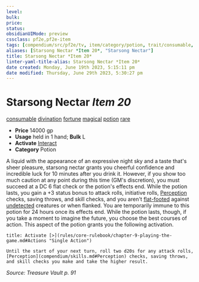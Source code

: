```yaml
---
level:
bulk:
price:
status:
obsidianUIMode: preview
cssclass: pf2e,pf2e-item
tags: [compendium/src/pf2e/tv, item/category/potion, trait/consumable, trait/divination, trait/fortune, trait/magical, trait/potion, trait/rare]
aliases: [Starsong Nectar *Item 20*, "Starsong Nectar"]
title: Starsong Nectar *Item 20*
linter-yaml-title-alias: Starsong Nectar *Item 20*
date created: Monday, June 19th 2023, 5:15:11 pm
date modified: Thursday, June 29th 2023, 5:30:27 pm
---
```


# Starsong Nectar *Item 20*

[consumable](rules/traits/consumable.md) [divination](rules/traits/divination.md) [fortune](rules/traits/fortune.md) [magical](rules/traits/magical.md) [potion](rules/traits/potion.md) [rare](rules/traits/rare.md)  

- **Price** 14000 gp
- **Usage** held in 1 hand; **Bulk** L
- **Activate** [Interact](rules/actions/interact.md)
- **Category** Potion

A liquid with the appearance of an expressive night sky and a taste that's sheer pleasure, starsong nectar grants you cheerful confidence and incredible luck for 10 minutes after you drink it. However, if you show too much caution at any point during this time (GM's discretion), you must succeed at a DC 6 flat check or the potion's effects end. While the potion lasts, you gain a +3 status bonus to attack rolls, initiative rolls, [Perception](compendium/skills.md#Perception) checks, saving throws, and skill checks, and you aren't [flat-footed](rules/conditions.md#Flat-footed) against [undetected](rules/conditions.md#Undetected) creatures or when flanked. You are temporarily immune to this potion for 24 hours once its effects end. While the potion lasts, though, if you take a moment to imagine the future, you choose the best courses of action. This aspect of the potion grants you the following activation.

```ad-embed-ability
title: Activate [>](rules/core-rulebook/chapter-9-playing-the-game.md#Actions "Single Action")

Until the start of your next turn, roll two d20s for any attack rolls, [Perception](compendium/skills.md#Perception) checks, saving throws, and skill checks you make and take the higher result.
```

*Source: Treasure Vault p. 91*
